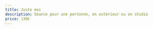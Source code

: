 ```yaml
---
title: Juste moi
description: Séance pour une personne, en extérieur ou en studio
price: 130€
---
```

